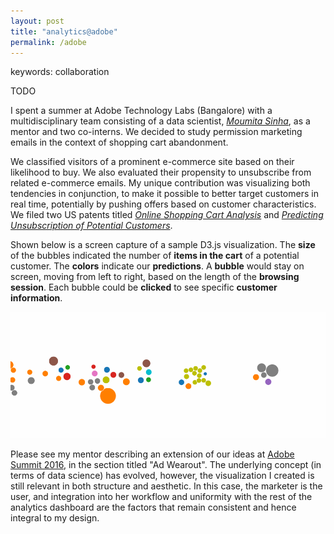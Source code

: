 ```yaml
---
layout: post
title: "analytics@adobe"
permalink: /adobe
---
```


keywords: collaboration

TODO

I spent a summer at Adobe Technology Labs (Bangalore) with a multidisciplinary team consisting of a data scientist, *[Moumita Sinha](http://research.adobe.com/person/moumita-sinha)*, as a mentor and two co-interns. We decided to study permission marketing emails in the context of shopping cart abandonment.

We classified visitors of a prominent e-commerce site based on their likelihood to buy. We also evaluated their propensity to unsubscribe from related e-commerce emails. My unique contribution was visualizing both tendencies in conjunction, to make it possible to better target customers in real time, potentially by pushing offers based on customer characteristics. We filed two US patents titled *[Online Shopping Cart Analysis](https://www.google.com/patents/US20160239867)* and *[Predicting Unsubscription of Potential Customers](https://www.google.com/patents/US20160225025)*.

Shown below is a screen capture of a sample D3.js visualization.
The **size** of the bubbles indicated the number of **items in the cart** of a potential customer. The **colors** indicate our **predictions**.
A **bubble** would stay on screen, moving from left to right, based on the length of the **browsing session**. Each bubble could be **clicked** to see specific **customer information**.

![screen capture of D3 visualization](/files/d3-short.gif)

Please see my mentor describing an extension of our ideas at [Adobe Summit 2016](http://blogs.adobe.com/conversations/2016/03/summit-sneaks-you-have-to-see.html), in the section titled "Ad Wearout". The underlying concept (in terms of data science) has evolved, however, the visualization I created is still relevant in both structure and aesthetic. In this case, the marketer is the user, and integration into her workflow and uniformity with the rest of the analytics dashboard are the factors that remain consistent and hence integral to my design.
